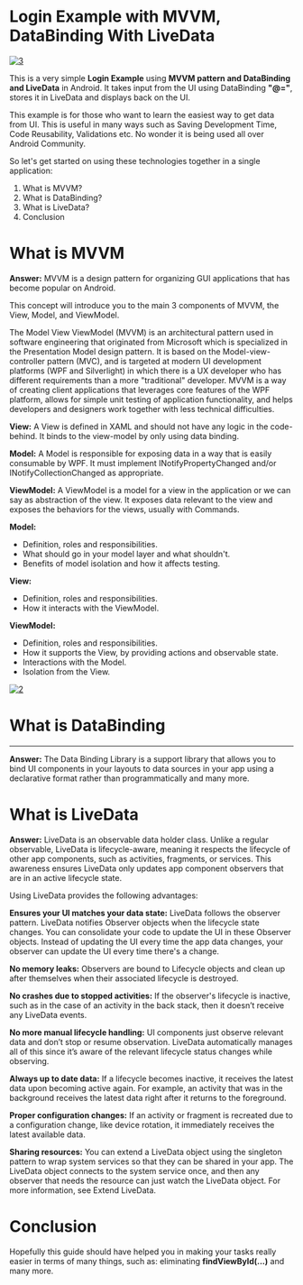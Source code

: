 # Login Example with MVVM, DataBinding With LiveData

[![3](https://camo.githubusercontent.com/48e678bac063a060202b79169f65a1ca91b8701e2ad63434e222833602dc5531/68747470733a2f2f707265766965772e6962622e636f2f6964444b6d652f332e706e67)](https://camo.githubusercontent.com/48e678bac063a060202b79169f65a1ca91b8701e2ad63434e222833602dc5531/68747470733a2f2f707265766965772e6962622e636f2f6964444b6d652f332e706e67)

This is a very simple **Login Example** using **MVVM pattern and DataBinding and LiveData** in Android. It takes input from the UI using DataBinding **"@="**, stores it in LiveData and displays back on the UI.

This example is for those who want to learn the easiest way to get data from UI. This is useful in many ways such as Saving Development Time, Code Reusability, Validations etc. No wonder it is being used all over Android Community.

So let's get started on using these technologies together in a single application:

1. What is MVVM?
2. What is DataBinding?
3. What is LiveData?
4. Conclusion

# What is MVVM

**Answer:** MVVM is a design pattern for organizing GUI applications that has become popular on Android.

This concept will introduce you to the main 3 components of MVVM, the View, Model, and ViewModel.

The Model View ViewModel (MVVM) is an architectural pattern used in software engineering that originated from Microsoft which is specialized in the Presentation Model design pattern. It is based on the Model-view-controller pattern (MVC), and is targeted at modern UI development platforms (WPF and Silverlight) in which there is a UX developer who has different requirements than a more "traditional" developer. MVVM is a way of creating client applications that leverages core features of the WPF platform, allows for simple unit testing of application functionality, and helps developers and designers work together with less technical difficulties.

**View:** A View is defined in XAML and should not have any logic in the code-behind. It binds to the view-model by only using data binding.

**Model:** A Model is responsible for exposing data in a way that is easily consumable by WPF. It must implement INotifyPropertyChanged and/or INotifyCollectionChanged as appropriate.

**ViewModel:** A ViewModel is a model for a view in the application or we can say as abstraction of the view. It exposes data relevant to the view and exposes the behaviors for the views, usually with Commands.

**Model:**

*   Definition, roles and responsibilities.
*   What should go in your model layer and what shouldn't.
*   Benefits of model isolation and how it affects testing.

**View:**

*   Definition, roles and responsibilities.
*   How it interacts with the ViewModel.

**ViewModel:**

*   Definition, roles and responsibilities.
*   How it supports the View, by providing actions and observable state.
*   Interactions with the Model.
*   Isolation from the View.

[![2](https://camo.githubusercontent.com/81cc5c093bdd9590ee9b72fde98819e5da3e8f06f782973c2c37643f8f17b78d/68747470733a2f2f696d6167652e6962622e636f2f6e6d68784e4b2f322e706e67)](https://camo.githubusercontent.com/81cc5c093bdd9590ee9b72fde98819e5da3e8f06f782973c2c37643f8f17b78d/68747470733a2f2f696d6167652e6962622e636f2f6e6d68784e4b2f322e706e67)

# What is DataBinding
------------------------------------------------

**Answer:** The Data Binding Library is a support library that allows you to bind UI components in your layouts to data sources in your app using a declarative format rather than programmatically and many more.

# What is LiveData

**Answer:** LiveData is an observable data holder class. Unlike a regular observable, LiveData is lifecycle-aware, meaning it respects the lifecycle of other app components, such as activities, fragments, or services. This awareness ensures LiveData only updates app component observers that are in an active lifecycle state.

Using LiveData provides the following advantages:

**Ensures your UI matches your data state:** LiveData follows the observer pattern. LiveData notifies Observer objects when the lifecycle state changes. You can consolidate your code to update the UI in these Observer objects. Instead of updating the UI every time the app data changes, your observer can update the UI every time there's a change.

**No memory leaks:** Observers are bound to Lifecycle objects and clean up after themselves when their associated lifecycle is destroyed.

**No crashes due to stopped activities:** If the observer's lifecycle is inactive, such as in the case of an activity in the back stack, then it doesn’t receive any LiveData events.

**No more manual lifecycle handling:** UI components just observe relevant data and don’t stop or resume observation. LiveData automatically manages all of this since it’s aware of the relevant lifecycle status changes while observing.

**Always up to date data:** If a lifecycle becomes inactive, it receives the latest data upon becoming active again. For example, an activity that was in the background receives the latest data right after it returns to the foreground.

**Proper configuration changes:** If an activity or fragment is recreated due to a configuration change, like device rotation, it immediately receives the latest available data.

**Sharing resources:** You can extend a LiveData object using the singleton pattern to wrap system services so that they can be shared in your app. The LiveData object connects to the system service once, and then any observer that needs the resource can just watch the LiveData object. For more information, see Extend LiveData.

# Conclusion

Hopefully this guide should have helped you in making your tasks really easier in terms of many things, such as: eliminating **findViewById(...)** and many more.
